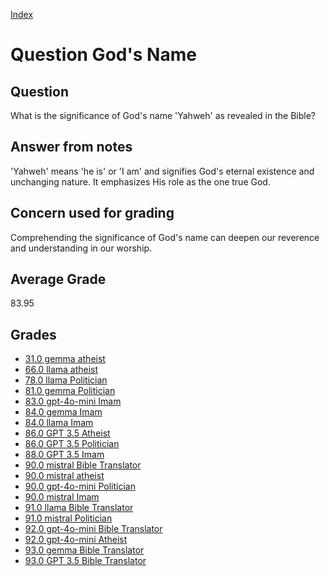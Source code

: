 
[Index](../../index.md)
# Question God's Name
## Question
What is the significance of God's name 'Yahweh' as revealed in the Bible?

## Answer from notes
'Yahweh' means 'he is' or 'I am' and signifies God's eternal existence and unchanging nature. It emphasizes His role as the one true God.

## Concern used for grading
Comprehending the significance of God's name can deepen our reverence and understanding in our worship.

## Average Grade
83.95

## Grades
 * [31.0 gemma atheist](../answers/gemma_atheist/God_s_Name.md)
 * [66.0 llama atheist](../answers/llama_atheist/God_s_Name.md)
 * [78.0 llama Politician](../answers/llama_Politician/God_s_Name.md)
 * [81.0 gemma Politician](../answers/gemma_Politician/God_s_Name.md)
 * [83.0 gpt-4o-mini Imam](../answers/gpt-4o-mini_Imam/God_s_Name.md)
 * [84.0 gemma Imam](../answers/gemma_Imam/God_s_Name.md)
 * [84.0 llama Imam](../answers/llama_Imam/God_s_Name.md)
 * [86.0 GPT 3.5 Atheist](../answers/GPT_3.5_Atheist/God_s_Name.md)
 * [86.0 GPT 3.5 Politician](../answers/GPT_3.5_Politician/God_s_Name.md)
 * [88.0 GPT 3.5 Imam](../answers/GPT_3.5_Imam/God_s_Name.md)
 * [90.0 mistral Bible Translator](../answers/mistral_Bible_Translator/God_s_Name.md)
 * [90.0 mistral atheist](../answers/mistral_atheist/God_s_Name.md)
 * [90.0 gpt-4o-mini Politician](../answers/gpt-4o-mini_Politician/God_s_Name.md)
 * [90.0 mistral Imam](../answers/mistral_Imam/God_s_Name.md)
 * [91.0 llama Bible Translator](../answers/llama_Bible_Translator/God_s_Name.md)
 * [91.0 mistral Politician](../answers/mistral_Politician/God_s_Name.md)
 * [92.0 gpt-4o-mini Bible Translator](../answers/gpt-4o-mini_Bible_Translator/God_s_Name.md)
 * [92.0 gpt-4o-mini Atheist](../answers/gpt-4o-mini_Atheist/God_s_Name.md)
 * [93.0 gemma Bible Translator](../answers/gemma_Bible_Translator/God_s_Name.md)
 * [93.0 GPT 3.5 Bible Translator](../answers/GPT_3.5_Bible_Translator/God_s_Name.md)
